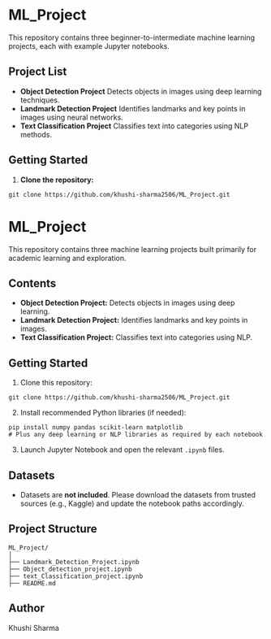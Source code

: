 # ML_Project

This repository contains three beginner-to-intermediate machine learning projects, each with example Jupyter notebooks.

## Project List

- **Object Detection Project**
Detects objects in images using deep learning techniques.
- **Landmark Detection Project**
Identifies landmarks and key points in images using neural networks.
- **Text Classification Project**
Classifies text into categories using NLP methods.


## Getting Started

1. **Clone the repository:**

```
git clone https://github.com/khushi-sharma2506/ML_Project.git
```



# ML_Project

This repository contains three machine learning projects built primarily for academic learning and exploration.

## Contents

- **Object Detection Project:** Detects objects in images using deep learning.
- **Landmark Detection Project:** Identifies landmarks and key points in images.
- **Text Classification Project:** Classifies text into categories using NLP.


## Getting Started

1. Clone this repository:

```
git clone https://github.com/khushi-sharma2506/ML_Project.git
```

2. Install recommended Python libraries (if needed):

```
pip install numpy pandas scikit-learn matplotlib
# Plus any deep learning or NLP libraries as required by each notebook
```

3. Launch Jupyter Notebook and open the relevant `.ipynb` files.

## Datasets

- Datasets are **not included**. Please download the datasets from trusted sources (e.g., Kaggle) and update the notebook paths accordingly.


## Project Structure

```
ML_Project/
│
├── Landmark_Detection_Project.ipynb
├── Object_detection_project.ipynb
├── text_Classification_project.ipynb
├── README.md
```


## Author

Khushi Sharma



[^1]: https://dev.to/pwd9000/github-repository-best-practices-23ck

[^2]: https://www.projectpro.io/article/machine-learning-projects-on-github/465

